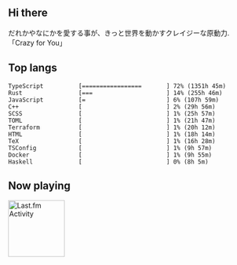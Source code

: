 <!-- deno-fmt-ignore-file -->
## Hi there

だれかやなにかを愛する事が、きっと世界を動かすクレイジーな原動力. 「Crazy for You」



## Top langs

```
TypeScript          [=================       ] 72% (1351h 45m)
Rust                [===                     ] 14% (255h 46m)
JavaScript          [=                       ] 6% (107h 59m)
C++                 [                        ] 2% (29h 56m)
SCSS                [                        ] 1% (25h 57m)
TOML                [                        ] 1% (21h 47m)
Terraform           [                        ] 1% (20h 12m)
HTML                [                        ] 1% (18h 14m)
TeX                 [                        ] 1% (16h 28m)
TSConfig            [                        ] 1% (9h 57m)
Docker              [                        ] 1% (9h 55m)
Haskell             [                        ] 0% (8h 5m)
```


## Now playing


<a href="https://github.com/kiosion/toru">
  <picture>
    <source media="(prefers-color-scheme: dark)" srcset="https://toru.kio.dev/api/v1/re-taro?blur&border_width=0&border_radius=26&theme=nord">
    <source media="(prefers-color-scheme: light)" srcset="https://toru.kio.dev/api/v1/re-taro?blur&border_width=0&border_radius=26&theme=light">
    <img alt="Last.fm Activity" src="https://toru.kio.dev/api/v1/re-taro?blur&border_width=0&border_radius=26" height="115" />
  </picture>
</a>
